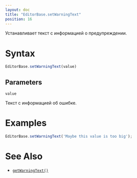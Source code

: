 ```yaml
---
layout: doc
title: "EditorBase.setWarningText"
position: 16
---
```


Устанавливает текст с информацией о предупреждении.

# Syntax

```js
EditorBase.setWarningText(value)
```

## Parameters

`value`

Текст с информацией об ошибке.

# Examples

```js
EditorBase.setWarningText('Maybe this value is too big');
```

# See Also

* [`getWarningText()`](../EditorBase.getWarningText/)
